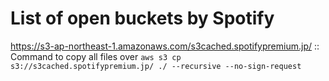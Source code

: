 # List of open buckets by Spotify
https://s3-ap-northeast-1.amazonaws.com/s3cached.spotifypremium.jp/ :: Command to copy all files over `aws s3 cp s3://s3cached.spotifypremium.jp/ ./ --recursive --no-sign-request`
